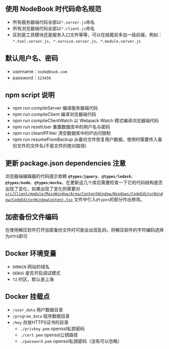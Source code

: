 ## 使用 NodeBook 时代码命名规范

* 所有服务器端代码全部以`*.server.js`命名
* 所有浏览器端代码全部以`*.client.js`命名
* 区别是工具模块还是服务入口文件等等，可以在结尾前多加一级前缀，例如：`*.tool.server.js`、`*.service.server.js`、`*.module.server.js`

## 默认用户名、密码
* username：`node@book.com`
* password：`123456`

## npm script 说明

* npm run compileServer 编译服务器端代码
* npm run compileClient 编译浏览器端代码
* npm run compileClientWatch 以 Webpack Watch 模式编译浏览器端代码
* npm run resetUser 重置数据库中的用户名与密码
* npm run cleanIPFilter 清空数据库中的IP访问限制
* npm run resumeFromBackup 从备份文件恢复用户数据。使用时需要传入备份文件的文件名(不是文件的绝对路径)

## 更新 package.json dependencies 注意

浏览器端编辑器的代码提示依赖 **`@types/jquery`**、**`@types/lodash`**、**`@types/node`**、**`@types/mocha`**，在更新这几个库后需要检查一下它的代码结构是否出现了变化，如果出现了变化则需要对
[`src/Client/module/MainWindow/Area/ContentWindow/Windows/CodeEditorWindow/CodeEditorWindowContent.tsx`](../src/Client/module/MainWindow/Area/ContentWindow/Windows/CodeEditorWindow/CodeEditorWindowContent.tsx) 文件中引入`@types`的部分作出修改。

## 加密备份文件编码
在使用解压软件打开加密备份文件时可能会出现乱码，将解压软件的字符编码选择为`UTF8`即可

## Docker 环境变量
* `DOMAIN` 网站的域名
* `DEBUG`  是否开启调试模式
* `TZ`     时区，默认是上海

## Docker 挂载点
* `/user_data`      用户数据目录
* `/program_data`   程序数据目录
* `/key`            存放HTTPS证书的目录
    * `./privkey.pem`    openssl私钥密码
    * `./cert.pem`       openssl公钥路径
    * `./password.pem`   openssl私钥密码（没有可以忽略）